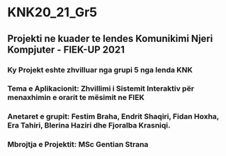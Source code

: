 # KNK20_21_Gr5
<h2>Projekti ne kuader te lendes Komunikimi Njeri Kompjuter - FIEK-UP 2021</h2>

<h3>Ky Projekt eshte zhvilluar nga grupi 5 nga lenda KNK</h3>


<h3>Tema e Aplikacionit: Zhvillimi i Sistemit Interaktiv për menaxhimin e orarit te mësimit ne FIEK <h3>
<h3>Anetaret e grupit: Festim Braha, Endrit Shaqiri, Fidan Hoxha, Era Tahiri, Blerina Haziri dhe Fjoralba Krasniqi.<h3>
<h3>Mbrojtja e Projektit: MSc Gentian Strana</b><h3>
